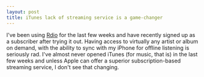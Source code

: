 ```yaml
---
layout: post
title: iTunes lack of streaming service is a game-changer
---
```


I've been using <a href="http://www.rdio.com">Rdio</a> for the last few weeks and have recently signed up as a subscriber after trying it out. Having access to virtually any artist or album on demand, with the ability to sync with my iPhone for offline listening is seriously rad. I've almost never opened iTunes (for music, that is) in the last few weeks and unless Apple can offer a superior subscription-based streaming service, I don't see that changing.